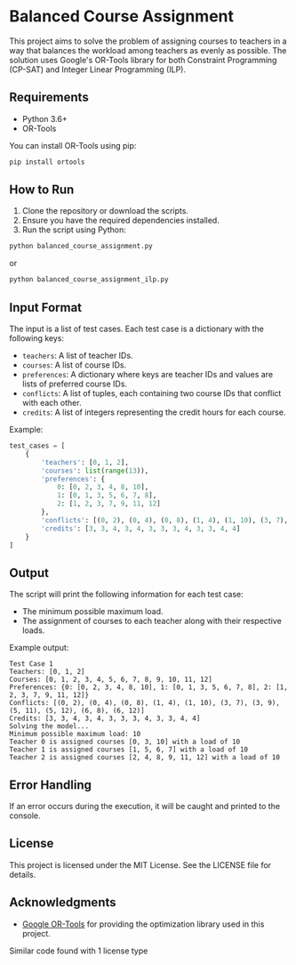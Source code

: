 # Balanced Course Assignment
This project aims to solve the problem of assigning courses to teachers in a way that balances the workload among teachers as evenly as possible. 
The solution uses Google's OR-Tools library for both Constraint Programming (CP-SAT) and Integer Linear Programming (ILP).

## Requirements
- Python 3.6+
- OR-Tools

You can install OR-Tools using pip:
```sh
pip install ortools
```

## How to Run

1. Clone the repository or download the scripts.
2. Ensure you have the required dependencies installed.
3. Run the script using Python:

```sh
python balanced_course_assignment.py
```

or

```sh
python balanced_course_assignment_ilp.py
```

## Input Format

The input is a list of test cases. Each test case is a dictionary with the following keys:

- `teachers`: A list of teacher IDs.
- `courses`: A list of course IDs.
- `preferences`: A dictionary where keys are teacher IDs and values are lists of preferred course IDs.
- `conflicts`: A list of tuples, each containing two course IDs that conflict with each other.
- `credits`: A list of integers representing the credit hours for each course.

Example:

```python
test_cases = [
    {
        'teachers': [0, 1, 2],
        'courses': list(range(13)),
        'preferences': {
            0: [0, 2, 3, 4, 8, 10],
            1: [0, 1, 3, 5, 6, 7, 8],
            2: [1, 2, 3, 7, 9, 11, 12]
        },
        'conflicts': [(0, 2), (0, 4), (0, 8), (1, 4), (1, 10), (3, 7), (3, 9), (5, 11), (5, 12), (6, 8), (6, 12)],
        'credits': [3, 3, 4, 3, 4, 3, 3, 3, 4, 3, 3, 4, 4]
    }
]
```

## Output

The script will print the following information for each test case:

- The minimum possible maximum load.
- The assignment of courses to each teacher along with their respective loads.

Example output:

```
Test Case 1
Teachers: [0, 1, 2]
Courses: [0, 1, 2, 3, 4, 5, 6, 7, 8, 9, 10, 11, 12]
Preferences: {0: [0, 2, 3, 4, 8, 10], 1: [0, 1, 3, 5, 6, 7, 8], 2: [1, 2, 3, 7, 9, 11, 12]}
Conflicts: [(0, 2), (0, 4), (0, 8), (1, 4), (1, 10), (3, 7), (3, 9), (5, 11), (5, 12), (6, 8), (6, 12)]
Credits: [3, 3, 4, 3, 4, 3, 3, 3, 4, 3, 3, 4, 4]
Solving the model...
Minimum possible maximum load: 10
Teacher 0 is assigned courses [0, 3, 10] with a load of 10
Teacher 1 is assigned courses [1, 5, 6, 7] with a load of 10
Teacher 2 is assigned courses [2, 4, 8, 9, 11, 12] with a load of 10
```

## Error Handling

If an error occurs during the execution, it will be caught and printed to the console.

## License

This project is licensed under the MIT License. See the LICENSE file for details.

## Acknowledgments

- [Google OR-Tools](https://developers.google.com/optimization) for providing the optimization library used in this project.

Similar code found with 1 license type
